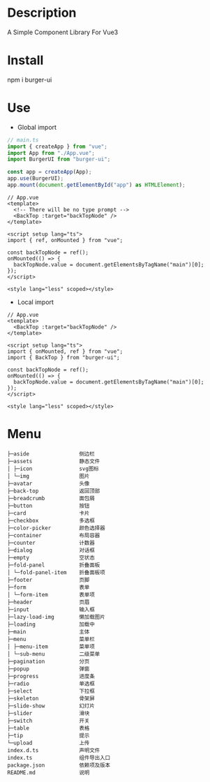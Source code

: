 # Description

A Simple Component Library For Vue3

# Install

npm i burger-ui

# Use

- Global import

```ts
// main.ts
import { createApp } from "vue";
import App from "./App.vue";
import BurgerUI from "burger-ui";

const app = createApp(App);
app.use(BurgerUI);
app.mount(document.getElementById("app") as HTMLElement);
```

```vue
// App.vue
<template>
  <!-- There will be no type prompt -->
  <BackTop :target="backTopNode" />
</template>

<script setup lang="ts">
import { ref, onMounted } from "vue";

const backTopNode = ref();
onMounted(() => {
  backTopNode.value = document.getElementsByTagName("main")[0];
});
</script>

<style lang="less" scoped></style>
```

- Local import

```vue
// App.vue
<template>
  <BackTop :target="backTopNode" />
</template>

<script setup lang="ts">
import { onMounted, ref } from "vue";
import { BackTop } from "burger-ui";

const backTopNode = ref();
onMounted(() => {
  backTopNode.value = document.getElementsByTagName("main")[0];
});
</script>

<style lang="less" scoped></style>
```

# Menu

    ├─aside                侧边栏
    ├─assets               静态文件
    │ ├─icon               svg图标
    │ └─img                图片
    ├─avatar               头像
    ├─back-top             返回顶部
    ├─breadcrumb           面包屑
    ├─button               按钮
    ├─card                 卡片
    ├─checkbox             多选框
    ├─color-picker         颜色选择器
    ├─container            布局容器
    ├─counter              计数器
    ├─dialog               对话框
    ├─empty                空状态
    ├─fold-panel           折叠面板
    │ └─fold-panel-item    折叠面板项
    ├─footer               页脚
    ├─form                 表单
    │ └─form-item          表单项
    ├─header               页眉
    ├─input                输入框
    ├─lazy-load-img        懒加载图片
    ├─loading              加载中
    ├─main                 主体
    ├─menu                 菜单栏
    │ ├─menu-item          菜单项
    │ └─sub-menu           二级菜单
    ├─pagination           分页
    ├─popup                弹窗
    ├─progress             进度条
    ├─radio                单选框
    ├─select               下拉框
    ├─skeleton             骨架屏
    ├─slide-show           幻灯片
    ├─slider               滑块
    ├─switch               开关
    ├─table                表格
    ├─tip                  提示
    └─upload               上传
    index.d.ts             声明文件
    index.ts               组件导出入口
    package.json           依赖项及版本
    README.md              说明
